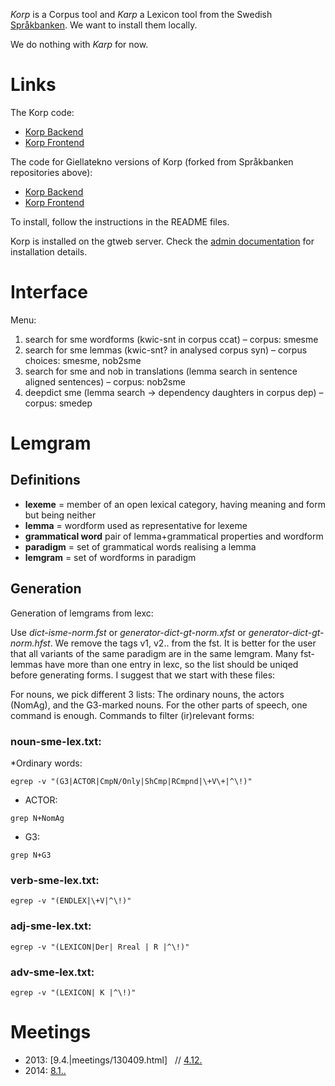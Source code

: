

*Korp* is a Corpus tool and *Karp* a Lexicon tool from the Swedish
[Språkbanken](http://sprakbanken.gu.se). We want to install them locally.

We do nothing with *Karp* for now.


# Links


The Korp code:


* [Korp Backend](https://github.com/spraakbanken/korp-backend/)
* [Korp Frontend](https://github.com/spraakbanken/korp-frontend/)

The code for Giellatekno versions of Korp (forked from Språkbanken repositories above):

* [Korp Backend](https://github.com/giellatekno/korp-backend/tree/gt_20181106)
* [Korp Frontend](https://github.com/giellatekno/korp-frontend/tree/gt_v6.0.1)

To install, follow the instructions in the README files.

Korp is installed on the gtweb server.
Check the [admin documentation](https://gtsvn.uit.no/private/trunk/admin/README-admin-gtweb-01.txt) for installation details.





# Interface
Menu:
1. search for sme wordforms (kwic-snt in corpus ccat) – corpus: smesme
1. search for sme lemmas (kwic-snt? in analysed corpus syn) – corpus choices: smesme, nob2sme
1. search for sme and nob in translations (lemma search in sentence aligned sentences) – corpus: nob2sme
1. deepdict sme (lemma search -> dependency daughters in corpus dep) – corpus: smedep


# Lemgram


## Definitions
* **lexeme** = member of an open lexical category, having meaning and form but being neither
* **lemma** = wordform used as representative for lexeme
* **grammatical word** pair of lemma+grammatical properties and wordform
* **paradigm** = set of grammatical words realising a lemma
* **lemgram** = set of wordforms in paradigm


## Generation
Generation of lemgrams from lexc:


Use *dict-isme-norm.fst* or *generator-dict-gt-norm.xfst* or *generator-dict-gt-norm.hfst*. We remove the tags v1, v2.. from the fst. It is better for the user that all variants of the same paradigm are in the same lemgram. Many fst-lemmas have more than one entry in lexc, so the list should be uniqed before generating forms. I suggest that we start with these files:


For nouns, we pick different 3 lists: The ordinary nouns, the actors (NomAg), and the G3-marked nouns.
For the other parts of speech, one command is enough. Commands to filter (ir)relevant forms:


### noun-sme-lex.txt:
*Ordinary words:
```
egrep -v "(G3|ACTOR|CmpN/Only|ShCmp|RCmpnd|\+V\+|^\!)"
```
* ACTOR:
```
grep N+NomAg
```
* G3:
```
grep N+G3
```
### verb-sme-lex.txt:
```
egrep -v "(ENDLEX|\+V|^\!)"
```
### adj-sme-lex.txt:
```
egrep -v "(LEXICON|Der| Rreal | R |^\!)"
```
### adv-sme-lex.txt:
```
egrep -v "(LEXICON| K |^\!)"
```


# Meetings


* 2013: [9.4.|meetings/130409.html]   // [4.12.](meetings/131204.html)
* 2014: [8.1..](meetings/140108.html)

